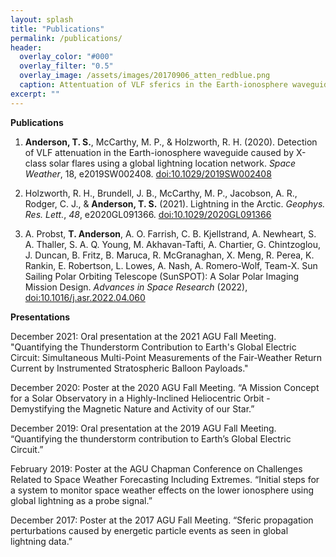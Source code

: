 ```yaml
---
layout: splash
title: "Publications"
permalink: /publications/
header:
  overlay_color: "#000"
  overlay_filter: "0.5"
  overlay_image: /assets/images/20170906_atten_redblue.png
  caption: Attentuation of VLF sferics in the Earth-ionosphere waveguide, from <i>Anderson et al. 2020</i>
excerpt: ""
---
```


**Publications**

1. **Anderson, T. S.**, McCarthy, M. P., & Holzworth, R. H. (2020). Detection of VLF attenuation in the Earth-ionosphere waveguide caused by 
X-class solar flares using a global lightning location network. *Space Weather*, 18, e2019SW002408. [doi:10.1029/2019SW002408](https://doi.org/10.1029/2019SW002408)

2. Holzworth, R. H., Brundell, J. B., McCarthy, M. P., Jacobson, A. R., Rodger, C. J., & **Anderson, T. S.** (2021). Lightning in the Arctic. *Geophys. Res. Lett.*, *48*, e2020GL091366. [doi:10.1029/2020GL091366](https://doi.org/10.1029/2020GL091366)

3. A. Probst, **T. Anderson**, A. O. Farrish, C. B. Kjellstrand, A. Newheart, S. A. Thaller, S. A. Q. Young, M. Akhavan-Tafti, A. Chartier, G. Chintzoglou, J. Duncan, B. Fritz, B. Maruca, R. McGranaghan, X. Meng, R. Perea, K. Rankin, E. Robertson, L. Lowes, A. Nash, A. Romero-Wolf, Team-X. Sun Sailing Polar Orbiting Telescope (SunSPOT): A Solar Polar Imaging Mission Design. *Advances in Space Research* (2022), [doi:10.1016/j.asr.2022.04.060](https://doi.org/10.1016/j.asr.2022.04.060)


**Presentations**

December 2021: Oral presentation at the 2021 AGU Fall Meeting. "Quantifying the Thunderstorm Contribution to Earth's Global Electric Circuit: Simultaneous Multi-Point Measurements of the Fair-Weather Return Current by Instrumented Stratospheric Balloon Payloads."

December 2020: Poster at the 2020 AGU Fall Meeting. “A Mission Concept for a Solar Observatory in a Highly-Inclined Heliocentric Orbit - Demystifying the Magnetic Nature and Activity of our Star.”

December 2019: Oral presentation at the 2019 AGU Fall Meeting. “Quantifying the thunderstorm contribution to Earth’s Global Electric Circuit.”

February 2019: Poster at the AGU Chapman Conference on Challenges Related to Space Weather Forecasting Including Extremes. “Initial steps for a system to monitor space weather effects on the lower ionosphere using global lightning as a probe signal.”

December 2017: Poster at the 2017 AGU Fall Meeting. “Sferic propagation perturbations caused by energetic particle events as seen in global lightning data.”
